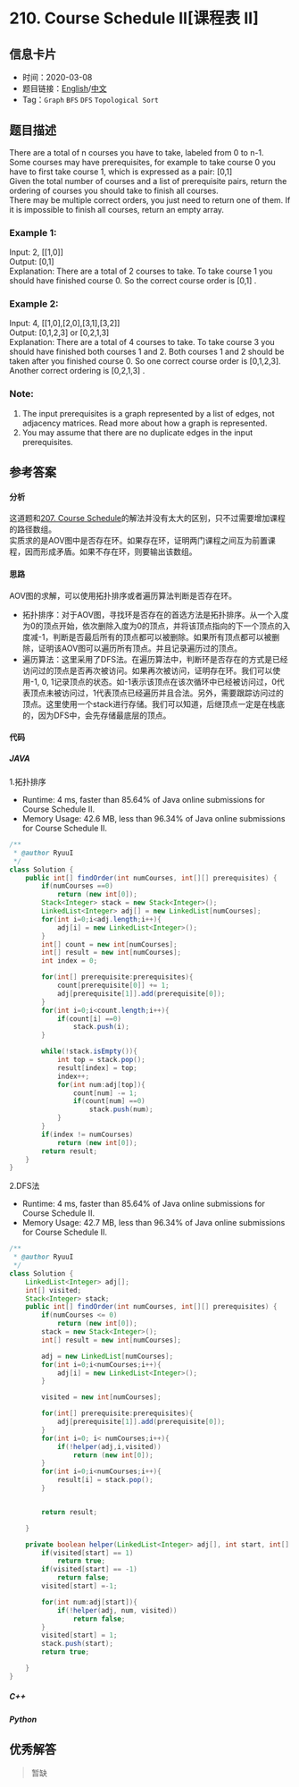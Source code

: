 # 210. Course Schedule II[课程表 II]

## 信息卡片

* 时间：2020-03-08
* 题目链接：[English](https://leetcode.com/problems/course-schedule-ii/)/[中文](https://leetcode-cn.com/problems/course-schedule-ii/)
* Tag：`Graph` `BFS` `DFS` `Topological Sort`
## 题目描述
There are a total of n courses you have to take, labeled from 0 to n-1.  
Some courses may have prerequisites, for example to take course 0 you have to first take course 1, which is expressed as a pair: [0,1]  
Given the total number of courses and a list of prerequisite pairs, return the ordering of courses you should take to finish all courses.  
There may be multiple correct orders, you just need to return one of them. If it is impossible to finish all courses, return an empty array.

### Example 1:  
Input: 2, [[1,0]]  
Output: [0,1]  
Explanation: There are a total of 2 courses to take. To take course 1 you should have finished course 0. So the correct course order is [0,1] .  

### Example 2:
Input: 4, [[1,0],[2,0],[3,1],[3,2]]  
Output: [0,1,2,3] or [0,2,1,3]  
Explanation: There are a total of 4 courses to take. To take course 3 you should have finished both courses 1 and 2. Both courses 1 and 2 should be taken after you finished course 0. 
             So one correct course order is [0,1,2,3]. Another correct ordering is [0,2,1,3] .

### Note:
1. The input prerequisites is a graph represented by a list of edges, not adjacency matrices. Read more about how a graph is represented.  
2. You may assume that there are no duplicate edges in the input prerequisites.  



## 参考答案   


#### 分析
这道题和[207. Course Schedule](https://github.com/Ryuui-tkb/LeetCode/blob/master/solution/207.Course-Schedule.md)的解法并没有太大的区别，只不过需要增加课程的路径数组。   
实质求的是AOV图中是否存在环。如果存在环，证明两门课程之间互为前置课程，因而形成矛盾。如果不存在环，则要输出该数组。

#### 思路
AOV图的求解，可以使用拓扑排序或者遍历算法判断是否存在环。  
* 拓扑排序：对于AOV图，寻找环是否存在的首选方法是拓扑排序。从一个入度为0的顶点开始，依次删除入度为0的顶点，并将该顶点指向的下一个顶点的入度减-1，判断是否最后所有的顶点都可以被删除。如果所有顶点都可以被删除，证明该AOV图可以遍历所有顶点。并且记录遍历过的顶点。
* 遍历算法：这里采用了DFS法。在遍历算法中，判断环是否存在的方式是已经访问过的顶点是否再次被访问。如果再次被访问，证明存在环。我们可以使用-1, 0, 1记录顶点的状态。如-1表示该顶点在该次循环中已经被访问过，0代表顶点未被访问过，1代表顶点已经遍历并且合法。另外，需要跟踪访问过的顶点。这里使用一个stack进行存储。我们可以知道，后继顶点一定是在栈底的，因为DFS中，会先存储最底层的顶点。

#### 代码

##### JAVA

1.拓扑排序

* Runtime: 4 ms, faster than 85.64% of Java online submissions for Course Schedule II.
* Memory Usage: 42.6 MB, less than 96.34% of Java online submissions for Course Schedule II.

```Java
/**
 * @author RyuuI
 */
class Solution {
	public int[] findOrder(int numCourses, int[][] prerequisites) {
		if(numCourses ==0)
			return (new int[0]);
		Stack<Integer> stack = new Stack<Integer>();
		LinkedList<Integer> adj[] = new LinkedList[numCourses];
		for(int i=0;i<adj.length;i++){
			adj[i] = new LinkedList<Integer>();
		}
		int[] count = new int[numCourses];
		int[] result = new int[numCourses];
		int index = 0;

		for(int[] prerequisite:prerequisites){
			count[prerequisite[0]] += 1;
			adj[prerequisite[1]].add(prerequisite[0]);
		}
		for(int i=0;i<count.length;i++){
			if(count[i] ==0)
				stack.push(i);
		}

		while(!stack.isEmpty()){
			int top = stack.pop();
			result[index] = top;
			index++;
			for(int num:adj[top]){
				count[num] -= 1;
				if(count[num] ==0)
					stack.push(num);
			}
		}
		if(index != numCourses)
			return (new int[0]);
		return result;
	}
}
```


2.DFS法  

* Runtime: 4 ms, faster than 85.64% of Java online submissions for Course Schedule II.
* Memory Usage: 42.7 MB, less than 96.34% of Java online submissions for Course Schedule II.

```Java
/**
 * @author RyuuI
 */
class Solution {
	LinkedList<Integer> adj[];
	int[] visited;
	Stack<Integer> stack;
	public int[] findOrder(int numCourses, int[][] prerequisites) {
		if(numCourses <= 0)
			return (new int[0]);
		stack = new Stack<Integer>();
		int[] result = new int[numCourses];

		adj = new LinkedList[numCourses];
		for(int i=0;i<numCourses;i++){
			adj[i] = new LinkedList<Integer>();
		}

		visited = new int[numCourses];

		for(int[] prerequisite:prerequisites){
			adj[prerequisite[1]].add(prerequisite[0]);
		}
		for(int i=0; i< numCourses;i++){
			if(!helper(adj,i,visited))
				return (new int[0]);
		}
		for(int i=0;i<numCourses;i++){
			result[i] = stack.pop();
		}


		return result;

	}

	private boolean helper(LinkedList<Integer> adj[], int start, int[] visited){
		if(visited[start] == 1)
			return true;
		if(visited[start] == -1)
			return false;
		visited[start] =-1;

		for(int num:adj[start]){
			if(!helper(adj, num, visited))
				return false;
		}
		visited[start] = 1;
		stack.push(start);
		return true;

	}
}
```

##### C++


##### Python


## 优秀解答

>暂缺
